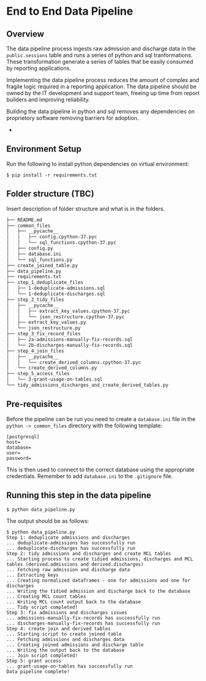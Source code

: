 # End to End Data Pipeline

## Overview

The data pipeline process ingests raw admission and discharge data in the `public.sessions` table and runs a series of python and sql tranformations. These transformation generate a series of tables that be easily consumed by reporting applications.

Implementing the data pipeline process reduces the amount of complex and fragile logic required in a reporting application. The data pipeline should be owned by the IT development and support team, freeing up time from report builders and improving reliability.

Building the data pipeline in python and sql removes any dependencies on proprietory software removing barriers for adoption.

- 

## Environment Setup
Run the following to install python dependencies on virtual environment:

```
$ pip install -r requirements.txt
```


## Folder structure (TBC)
Insert description of folder structure and what is in the folders.

```bash
├── README.md
├── common_files
│   ├── __pycache__
│   │   ├── config.cpython-37.pyc
│   │   └── sql_functions.cpython-37.pyc
│   ├── config.py
│   ├── database.ini
│   └── sql_functions.py
├── create_joined_table.py
├── data_pipeline.py
├── requirements.txt
├── step_1_deduplicate_files
│   ├── 1-deduplicate-admissions.sql
│   └── 1-deduplicate-discharges.sql
├── step_2_tidy_files
│   ├── __pycache__
│   │   ├── extract_key_values.cpython-37.pyc
│   │   └── json_restructure.cpython-37.pyc
│   ├── extract_key_values.py
│   └── json_restructure.py
├── step_3_fix_record_files
│   ├── 2a-admissions-manually-fix-records.sql
│   └── 2b-discharges-manually-fix-records.sql
├── step_4_join_files
│   ├── __pycache__
│   │   └── create_derived_columns.cpython-37.pyc
│   └── create_derived_columns.py
├── step_5_access_files
│   └── 3-grant-usage-on-tables.sql
└── tidy_admissions_discharges_and_create_derived_tables.py
```


## Pre-requisites

Before the pipeline can be run you need to create a `database.ini` file in the `python -> common_files` directory with the following template:

```
[postgresql]
host=
database=
user=
password=
```

This is then used to connect to the correct database using the appropriate credentials. Remember to add `database.ini` to the `.gitignore` file.

## Running this step in the data pipeline

```
$ python data_pipeline.py
```

The output should be as follows:

```
$ python data_pipeline.py
Step 1: deduplicate admissions and discharges 
... deduplicate-admissions has successfully run
... deduplicate-discharges has successfully run
Step 2: tidy admissions and discharges and create MCL tables
... Starting process to create tidied admissions, discharges and MCL tables (derived.admissions and derived.discharges)
... Fetching raw admission and discharge data
... Extracting keys
... Creating normalized dataframes - one for admissions and one for discharges
... Writing the tidied admission and discharge back to the database
... Creating MCL count tables
... Writing MCL count output back to the database
... Tidy script completed!
Step 3: fix admissions and discharges issues
... admissions-manually-fix-records has successfully run
... discharges-manually-fix-records has successfully run
Step 4: create join and derived tables
... Starting script to create joined table
... Fetching admissions and discharges data
... Creating joined admissions and discharge table
... Writing the output back to the database
... Join script completed!
Step 5: grant access
... grant-usage-on-tables has successfully run
Data pipeline complete!
```